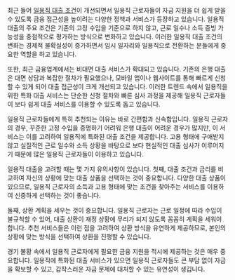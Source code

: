 <p>최근 들어 <a target="_blank" href="https://ezloan.io/">일용직 대출 조건</a>이 개선되면서 일용직 근로자들이 자금 지원을 더 쉽게 받을 수 있도록 금융 접근성을 높이려는 다양한 정책과 서비스가 등장하고 있습니다. 일용직 대출의 주요 조건은 기존의 고정 수입을 기준으로 하지 않고, 근로 일수나 소득 증빙 가능성을 중점적으로 평가하는 방식으로 변화하고 있습니다. 이러한 일용직 대출 조건의 변화는 경제적 불확실성이 증가하면서 임시 일자리와 일용직으로 전환하는 분들에게 중요한 역할을 하고 있습니다.</p>

<p>또한, 최근 금융업계에서는 비대면 대출 서비스가 확대되고 있습니다. 기존의 은행 대출은 대면 상담과 복잡한 절차가 필요했으나, 모바일 앱이나 웹사이트를 통해 빠르게 신청할 수 있게 되어 대출 접근성이 크게 개선되고 있습니다. 이러한 트렌드 속에서 일용직을 위한 특화 대출 서비스는 단순한 신청 절차와 빠른 심사 과정을 제공해 일용직 근로자들이 보다 쉽게 대출 서비스를 이용할 수 있도록 돕고 있습니다.</p>

<p>일용직 근로자들에게 특히 추천되는 이유는 바로 간편함과 신속함입니다. 일용직 근로자의 경우, 꾸준한 고정 수입을 증명하기 어려워 은행 대출이 어려운 경우가 많지만, 이 서비스는 이를 고려하여 일용직에 특화된 대출 조건을 제공합니다. 고용 형태에 구애받지 않고 실질적인 근로 일수와 소득 상황을 바탕으로 보다 현실적인 대출 심사가 이루어지기 때문에 많은 일용직 근로자들이 이용하고 있습니다.</p>

<p>일용직 대출을 고려할 때는 몇 가지 유의사항이 있습니다. 첫째, 대출 조건과 금리를 비교하여 자신의 상황에 맞는 대출 상품을 선택하는 것이 중요합니다. 다양한 대출 상품이 있으므로, 일용직 근로자의 소득과 고용 형태에 맞는 조건을 찾아주는 서비스를 이용하여 신중하게 선택하는 것이 좋습니다.</p>

<p>둘째, 상환 계획을 세우는 것이 중요합니다. 일용직 근로자는 근로 일정에 따라 수입이 불규칙할 수 있어, 대출 상환이 재정 상황에 무리가 되지 않도록 꼼꼼히 계획을 세워야 합니다. 추천 서비스들은 이런 점을 고려하여 상환 방식을 유연하게 제공하므로, 본인의 상황에 맞는 방식을 선택하여 상환을 진행할 수 있습니다.</p>

<p>경기 불황 속에서 일용직 근로자에게 필요한 금융 지원을 적시에 제공하는 것은 매우 중요합니다. 일용직에 특화된 대출 서비스가 있으면 일용직 근로자들도 큰 부담 없이 자금을 확보할 수 있고, 갑작스러운 자금 문제에 대처할 수 있는 유연성이 생깁니다.</p>
